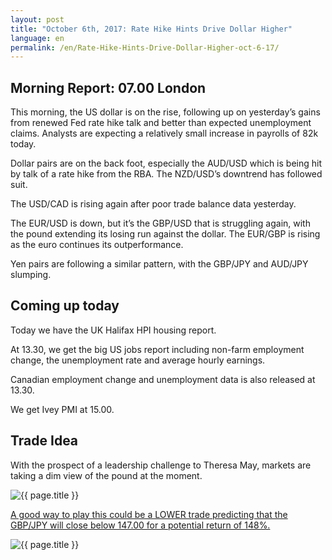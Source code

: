 ```yaml
---
layout: post
title: "October 6th, 2017: Rate Hike Hints Drive Dollar Higher"
language: en
permalink: /en/Rate-Hike-Hints-Drive-Dollar-Higher-oct-6-17/
---
```

## Morning Report: 07.00 London

This morning, the US dollar is on the rise, following up on yesterday’s gains from renewed Fed rate hike talk and better than expected unemployment claims. Analysts are expecting a relatively small increase in payrolls of 82k today. 

Dollar pairs are on the back foot, especially the AUD/USD which is being hit by talk of a rate hike from the RBA. The NZD/USD’s downtrend has followed suit. 

The USD/CAD is rising again after poor trade balance data yesterday. 

The EUR/USD is down, but it’s the GBP/USD that is struggling again, with the pound extending its losing run against the dollar. The EUR/GBP is rising as the euro continues its outperformance. 

Yen pairs are following a similar pattern, with the GBP/JPY and AUD/JPY slumping. 

## Coming up today 

Today we have the UK Halifax HPI housing report. 

At 13.30, we get the big US jobs report including non-farm employment change, the unemployment rate and average hourly earnings. 

Canadian employment change and unemployment data is also released at 13.30. 

We get Ivey PMI at 15.00. 

## Trade Idea

With the prospect of a leadership challenge to Theresa May, markets are taking a dim view of the pound at the moment. 
 
<img class="post-image" src="{{ site.url }}/images/oct/2017-10-06_06-35-45.jpg" alt="{{ page.title }}" title="{{ page.title }}">

<a href="%LINK%%?currency=GBP&market=forex&underlying=frxGBPJPY&formname=higherlower&duration_amount=14&duration_units=d&amount=10&amount_type=payout&expiry_type=duration&barrier=147.00" target="_blank">A good way to play this could be a LOWER trade predicting that the GBP/JPY will close below 147.00 for a potential return of 148%.</a>

<img class="post-image" src="{{ site.url }}/images/oct/2017-10-06_06-41-41.jpg" alt="{{ page.title }}" title="{{ page.title }}">


